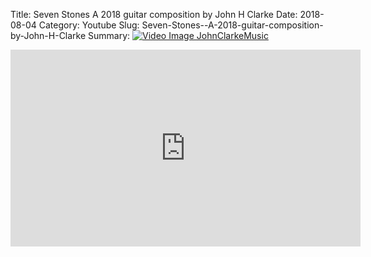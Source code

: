 Title: Seven Stones  A 2018 guitar composition by John H Clarke
Date: 2018-08-04
Category: Youtube
Slug: Seven-Stones--A-2018-guitar-composition-by-John-H-Clarke
Summary: <a href="/Seven-Stones--A-2018-guitar-composition-by-John-H-Clarke.html"><img src="https://i.ytimg.com/vi/ZAkAfWXvqXg/hqdefault.jpg" alt="Video Image JohnClarkeMusic"></a>

<iframe width="560" height="315" src="https://www.youtube.com/embed/ZAkAfWXvqXg" title="YouTube video player" frameborder="0" allow="accelerometer; autoplay; clipboard-write; encrypted-media; gyroscope; picture-in-picture" allowfullscreen></iframe>

